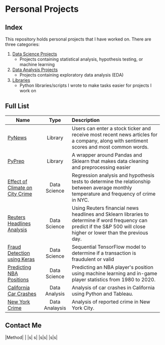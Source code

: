 # Personal Projects

## Index
This repository holds personal projects that I have worked on. There are three categories:
1) [Data Science Projects](https://github.com/carrnick/PersonalProjects/tree/main/DataScience)
	- Projects containing statistical analysis, hypothesis testing, or machine learning
2) [Data Analysis Projects](https://github.com/carrnick/PersonalProjects/tree/main/DataAnalysis)
	- Projects containing exploratory data analysis (EDA)
3) [Libraries](https://github.com/carrnick/PersonalProjects/tree/main/Libraries)
	- Python libraries/scripts I wrote to make tasks easier for projects I work on
## Full List
| Name | Type | Description |
|-------|:--------:|:---------|
| [PyNews](https://github.com/carrnick/PersonalProjects/tree/main/Libraries/PyNews) | Library | Users can enter a stock ticker and receive most recent news articles for a company, along with sentiment scores and most common words.
| [PyPrep](https://github.com/carrnick/PersonalProjects/tree/main/Libraries/PyPrep) | Library |  A wrapper around Pandas and Sklearn that makes data cleaning and preprocessing easier
| [Effect of Climate on City Crime](https://github.com/carrnick/PersonalProjects/tree/main/DataScience/Effect-of-Temperature-on-Crime)  | Data Science | Regression analysis and hypothesis tests to determine the relationship between average monthly temperature and frequency of crime in NYC.
| [Reuters Headlines Analysis](https://github.com/carrnick/PersonalProjects/tree/main/DataScience/ReutersHeadlines) | Data Science | Using Reuters financial news headlines and Sklearn libraries to determine if word frequency can predict if the S&P 500 will close higher or lower than the previous day.
| [Fraud Detection using Keras](https://github.com/carrnick/PersonalProjects/tree/main/DataScience/FraudDetection) | Data Science | Sequential TensorFlow model to determine if a transaction is fraudulent or valid
| [Predicting NBA Positions](https://github.com/carrnick/PersonalProjects/tree/main/DataScience/ML-NBA-Positions) | Data Science | Predicting an NBA player's position using machine learning and in-game player statistics from 1980 to 2020.
| [California Car Crashes](https://github.com/carrnick/PersonalProjects/tree/main/DataAnalysis/CACarCrashes) | Data Analysis | Analysis of car crashes in California using Python and Tableau.
| [New York Crime](https://github.com/carrnick/PersonalProjects/tree/main/DataAnalysis/NewYorkCrime) | Data Analaysis | Analysis of reported crime in New York City.

## Contact Me
|Method| | 
|s| s|
|s|s|
|s|s|
